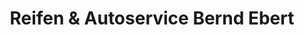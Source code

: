 ---
title: "Reifen & Autoservice Bernd Ebert"
url: /angermuende/reifen-und-autoservice-bernd-ebert/
shop: Reifen
---